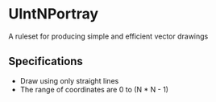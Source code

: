 # UIntNPortray

A ruleset for producing simple and efficient vector drawings

## Specifications

- Draw using only straight lines
- The range of coordinates are 0 to (N * N - 1)
